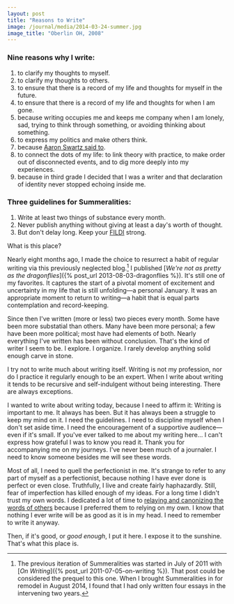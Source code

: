 ```yaml
---
layout: post
title: "Reasons to Write"
image: /journal/media/2014-03-24-summer.jpg
image_title: "Oberlin OH, 2008"
---
```


### Nine reasons why I write:

1. to clarify my thoughts to myself.
2. to clarify my thoughts to others.
3. to ensure that there is a record of my life and thoughts for myself in the future.
4. to ensure that there is a record of my life and thoughts for when I am gone.
5. because writing occupies me and keeps me company when I am lonely, sad, trying to think through something, or avoiding thinking about something.
6. to express my politics and make others think.
7. because [Aaron Swartz said to](http://www.aaronsw.com/weblog/about).
8. to connect the dots of my life: to link theory with practice, to make order out of disconnected events, and to dig more deeply into my experiences.
9. because in third grade I decided that I was a writer and that declaration of identity never stopped echoing inside me.

### Three guidelines for Summeralities:

1. Write at least two things of substance every month.
2. Never publish anything without giving at least a day's worth of thought.
3. But don't delay long. Keep your [FILDI](http://www.youtube.com/watch?v=RYlCVwxoL_g) strong.

What is this place?

Nearly eight months ago, I made the choice to resurrect a habit of regular writing via this previously neglected blog.[^summer] I published [*We're not as pretty as the dragonflies*]({% post_url 2013-08-03-dragonflies %}). It's still one of my favorites. It captures the start of a pivotal moment of excitement and uncertainty in my life that is still unfolding—a personal January. It was an appropriate moment to return to writing—a habit that is equal parts contemplation and record-keeping.

Since then I've written (more or less) two pieces every month. Some have been more substatial than others. Many have been more personal; a few have been more political; most have had elements of both. Nearly everything I've written has been without conclusion. That's the kind of writer I seem to be. I explore. I organize. I rarely develop anything solid enough carve in stone.

I try not to write much about writing itself. Writing is not my profession, nor do I practice it regularly enough to be an expert. When I write about writing it tends to be recursive and self-indulgent without being interesting. There are always exceptions.

I wanted to write about writing today, because I need to affirm it: Writing is important to me. It always has been. But it has always been a struggle to keep my mind on it. I need the guidelines. I need to discipline myself when I don't set aside time. I need the encouragement of a supportive audience—even if it's small. If you've ever talked to me about my writing here... I can't express how grateful I was to know you read it. Thank you for accompanying me on my journeys. I've never been much of a journaler. I need to know someone besides me will see these words.

Most of all, I need to quell the perfectionist in me. It's strange to refer to any part of myself as a perfectionist, because nothing I have ever done is perfect or even close. Truthfully, I live and create fairly haphazardly. Still, fear of imperfection has killed enough of my ideas. For a long time I didn't trust my own words. I dedicated a lot of time to [relaying and canonizing the words of others](http://whimsicaliti.es/) because I preferred them to relying on my own. I know that nothing I ever write will be as good as it is in my head. I need to remember to write it anyway.

Then, if it's good, or *good enough*, I put it here. I expose it to the sunshine. That's what this place is.

[^summer]: The previous iteration of Summeralities was started in July of 2011 with [*On Writing*]({% post_url 2011-07-05-on-writing %}). That post could be considered the prequel to this one. When I brought Summeralities in for remodel in August 2014, I found that I had only written four essays in the intervening two years.